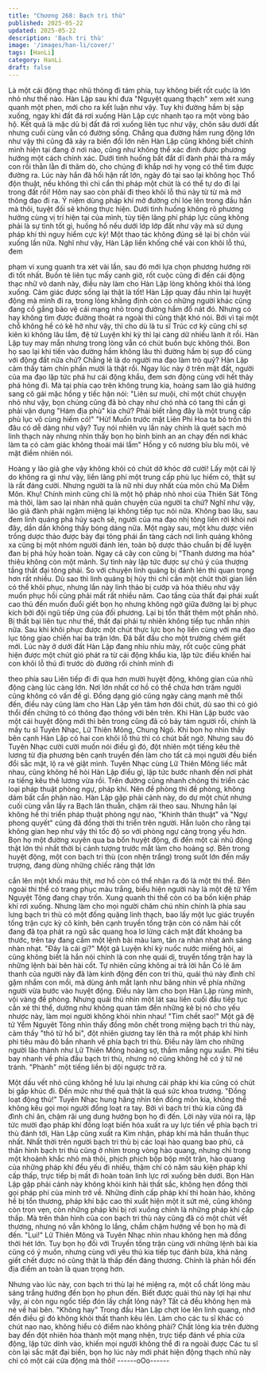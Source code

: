 ```yaml
---
title: "Chương 268: Bạch tri thù"
published: 2025-05-22
updated: 2025-05-22
description: 'Bạch tri thù'
image: '/images/han-li/cover/'
tags: [HanLi]
category: HanLi
draft: false
---
```


Là một cái động thạc nhũ thông đi tám phía, tuy không biết rốt
cuộc là lớn nhỏ như thế nào.
Hàn Lập sau khi đưa "Nguyệt quang thạch" xem xét xung quanh
một phen, mới cho ra kết luận như vậy.
Tuy khi đường hầm bị sập xuống, ngay khi đất đá rơi xuống Hàn
Lập cực nhanh tạo ra một vòng bảo hộ. Kết quả là mặc dù bị đất
đá rơi xuống liên tục như vậy, chôn sâu dưới đất nhưng cuối cùng
vẫn có đường sống.
Chẳng qua đường hầm rung động lớn như vậy thì cũng đã xảy ra
biến đổi lớn nên Hàn Lập cũng không biết chính mình hiện tại
đang ở nơi nào, cũng như không thể xác đinh được phương
hướng một cách chính xác. Dưới tình huống bất đắt dĩ đành phải
thả ra mấy con rối thằn lằn đi thăm dò, cho chúng đi khắp nơi hy
vọng có thể tìm được đường ra.
Lúc này hắn đã hối hận rất lớn, ngày đó tại sao lại không học Thổ
độn thuật, nếu không thì chỉ cẩn thi pháp một chút là có thể tự do
đi lại trong đất rồi! Hôm nay sao còn phải đi theo khôi lỗ thú này
từ từ mà mở thông đạo đi ra.
Ý niệm dùng pháp khí mở đường chỉ lóe lên trong đầu hắn mà
thôi, tuyệt đối sẽ không thực hiện.
Dưới tình huống không rõ phương hướng cùng vị trí hiện tại của
mình, tùy tiện lãng phí pháp lực cũng không phải là sự tình tốt gì,
huống hồ nếu dưới lớp lớp đất như vậy mà sử dụng pháp khí thì
nguy hiểm cực kỳ! Một thao tác không đúng sẽ lại bị chôn vùi
xuống lần nữa.
Nghĩ như vậy, Hàn Lập liền khống chế vài con khôi lỗ thú, đem

phạm vi xung quanh tra xét vài lần, sau đó mới lựa chọn phương
hướng rời đi tốt nhất. Buồn tẻ liên tục mấy canh giờ, rốt cuộc
cũng đi đến cái động thạc nhữ vô danh này, điều này làm cho Hàn
Lập lòng không khỏi thả lỏng xuống.
Cảm giác được sống lại thật là tốt!
Hàn Lập quay đầu nhìn lại huyệt động mà mình đi ra, trong lòng
khẳng định còn có những người khác cũng đang cố gắng bảo vệ
cái mạng nhỏ trong đường hầm đổ nát đó. Nhưng có hay không
tìm được đường thoát ra ngoài thì cũng thật khó nói.
Bởi vì tại một chỗ không hề có kẽ hở như vậy, thì cho dù là tu sĩ
Trúc cơ kỳ cũng chỉ sợ kiên kì không lâu lắm, đệ tử Luyện khí kỳ
thì lại càng dữ nhiều lành ít rồi.
Hàn Lập tuy may mắn nhưng trong lòng vẫn có chút buồn bực
không thôi.
Bon họ sao lại khi tiến vào đường hầm không lâu thì đường hầm
bị sụp đổ cùng với động đất nữa chứ? Chẳng lẻ là do người ma
đạo làm trò quỷ? Hàn Lập cảm thấy tám chín phần mười là thật
rồi.
Ngay lúc này ở trên mặt đất, người của ma đạo lập tức phá hư
cái động khẩu, đem sơn động cùng với hết thảy phá hỏng đi.
Mà tại phía cao trên không trung kia, hoàng sam lão giả hướng
sang cô gái mặc hồng y tiếc hận nói:
"Liên sư muội, chỉ một chút chuyện nhỏ như vậy, bọn chúng cũng
đã bỏ chạy như chó nhà có tang thì cần gì phải vận dụng "Hám
địa phù" kia chứ? Phải biết rằng đây là một trung cấp phù lục vô
cùng hiếm có!"
"Hừ! Muốn trước mặt Liên Phi Hoa ta bỏ trốn thì đâu có dễ dàng
như vậy? Tuy nói nhiên vụ lần này chính là quét sạch mỏ linh
thạch này nhưng nhìn thấy bọn họ bình bình an an chạy đến nơi
khác làm ta có cảm giác không thoải mái lắm" Hồng y cô nương
bĩu bĩu môi, vẻ mặt điềm nhiên nói.

Hoàng y lão giả ghe vậy không khỏi có chút dở khóc dở cười!
Lấy một cái lý do không ra gì như vậy, liền lãng phí một trung cấp
phù lục hiếm có, thật sự là rất đáng cười. Nhưng người ta là nữ
nhi duy nhất của môn chủ Ma Diễm Môn. Khụ! Chính mình cũng
chỉ là một hộ pháp nhỏ nhoi của Thiên Sát Tông mà thôi, làm sao
lại nhàn nhã quản chuyện của người ta chứ?
Nghĩ như vậy, lão giả đành phải ngậm miệng lại không tiếp tục nói
nữa.
Không bao lâu, sau đem linh quáng phá hủy sạch sẽ, người của
ma đạo nhị tông liền rời khỏi nơi đây, dần dần không thấy bóng
dáng nữa.
Một ngày sau, một khu dược viên trồng dược thảo được bảy đại
tông phái ẩn tàng cách nơi linh quáng không xa cũng bị một nhóm
người đánh lén, toàn bộ dược thảo chuẩn bị để luyện đan bị phá
hủy hoàn toàn. Ngay cả cây con cũng bị "Thanh dương ma hỏa"
thiêu không còn một mảnh.
Sự tình này lập tức được sự chú ý của thượng tầng thất đại tông
phái. So với chuyện linh quáng bị đánh lén thì quan trọng hơn rất
nhiều. Dù sao thì linh quáng bị hủy thì chỉ cần một chút thời gian
liền có thể khôi phục, nhưng lần này linh thảo bị cướp và hỏa
thiêu như vậy muốn phục hồi cũng phải mất rất nhiều năm.
Cao tầng của thất đại phái xuất cao thủ đến muốn đuổi giết bọn
họ nhưng không ngờ giữa đường lại bị phục kích bởi đội ngũ tiếp
ứng của đối phương. Lại bị tổn thất thêm một phần nhỏ.
Bị thất bại liên tục như thế, thất đại phái tự nhiên không tiếp tục
nhẫn nhịn nữa. Sau khi khôi phục được một chút thực lực bọn họ
liền cùng với ma đạo lục tông giao chiến hai ba trận lớn. Đã bắt
đầu cho một trường chém giết mới.
Lúc này ở dưới đất Hàn Lập đang nhíu nhíu mày, rốt cuộc cũng
phát hiện được một chút gió phát ra từ cái động khẩu kia, lập tức
điều khiển hai con khôi lỗ thú đi trước dò đường rối chính mình đi

theo phía sau
Liên tiếp đi đi qua hơn mười huyệt động, không gian của nhũ
động càng lúc càng lớn. Nơi lớn nhất cơ hồ có thể chứa hơn trăm
người cũng không có vấn đề gì. Đồng dạng gió cũng ngày càng
mạnh mẽ thổi đến, điều này cũng làm cho Hàn Lập yên tâm hơn
đôi chút, dù sao thì có gió thổi đến chứng tỏ có thông đạo thông
với bên trên.
Khi Hàn Lập bước vào một cái huyệt động mới thì bên trong cũng
đã có bảy tám người rồi, chính là mấy tu sĩ Tuyên Nhạc, Lữ Thiên
Mông, Chung Ngô.
Khi bọn họ nhìn thấy bên cạnh Hàn Lập có hai con khôi lỗ thú thì
có chút bất ngờ.
Nhưng sau đó Tuyên Nhạc cười cười muốn nói điều gì đó, đột
nhiên một tiếng kêu thê lương từ địa phương bên cạnh truyền
đến làm cho tất cả mọi người đều biến đổi sắc mặt, lộ ra vẻ giật
mình.
Tuyên Nhạc cùng Lữ Thiên Mông liếc mắt nhau, cũng không hề
hỏi Hàn Lập điều gì, lập tức bước nhanh đến nơi phát ra tiếng
kêu thê lương vừa rồi. Trên đường cũng nhanh chóng thi triển các
loại pháp thuật phòng ngự, pháp khí. Nên đề phòng thì đề phòng,
không dám bất cẩn phân nào.
Hàn Lập gặp phải cảnh này, do dự một chút nhưng cuối cùng vẫn
lấy ra Bạch lân thuẫn, chậm rãi theo sau. Nhưng hắn lại không hề
thi triển pháp thuật phòng ngự nào, "Khinh thân thuật" và "Ngự
phong quyết" cũng đã đồng thời thi triển trên người. Hắn luôn cho
rằng tại không gian hep như vậy thì tốc độ so với phòng ngự càng
trọng yếu hơn.
Bọn họ một đường xuyên qua ba bốn huyệt động, đi đến một cái
nhũ động thật lớn thì nhất thời bị cảnh tượng trước mắt làm cho
hoảng sợ.
Bên trong huyệt động, một con bạch tri thù (con nhện trắng) trong
suốt lớn đến mấy trượng, đang dùng những chiếc răng thật lớn

cắn lên một khối máu thịt, mơ hồ còn có thể nhận ra đó là một thi
thể. Bên ngoài thi thể có trang phục màu trắng, biểu hiện người
này là một đệ tử Yểm Nguyệt Tông đang chạy trốn. Xung quanh
thi thể còn có ba bốn kiện pháp khí rơi xuống.
Nhưng làm cho mọi người chăm chú nhìn chính là phía sau lưng
bạch tri thù có một đống quặng linh thạch, bao lấy một lục giác
truyền tống trận cực kỳ cô kính, bên cạnh truyền tống trận còn có
năm hài cốt đang đã tọa phát ra ngũ sắc quang hoa lơ lửng cách
mặt đất khoảng ba thước, trên tay đang cầm một lệnh bài màu
lam, tản ra nhàn nhạt ánh sáng nhàn nhạt.
"Đây là cái gì?"
Một gã Luyện khí kỳ nuốc nước miếng hỏi, ai cũng không biết là
hắn nói chính là con nhẹ quái dị, truyền tống trận hay là những
lệnh bài bên hài cốt. Tự nhiên cũng không ai trả lời hắn
Có lẽ âm thanh của người này đã làm kinh động đến con tri thù,
quái thú này đình chỉ gặm nhắm con mồi, mà dùng ánh mắt lạnh
như băng nhìn về phía những người vừa bước vào huyệt động.
Điều này làm cho bọn Hàn Lập rùng mình, vội vàng đề phòng.
Nhưng quái thú nhìn một lát sau liền cuối đầu tiếp tục cắn xé thi
thể, dường như không quan tâm đến những kẻ bị nó cho yếu
nhược này, làm mọi người không khỏi nhìn nhau!
"Tìm chết sao!"
Một gã đệ tử Yểm Nguyêt Tông nhìn thấy đồng môn chết trong
miệng bạch tri thù này, cảm thấy "thỏ tử hồ bi", đột nhiên giương
tay lên thả ra một pháp khí hình phi tiêu màu đỏ bắn nhanh về
phía bạch tri thù.
Điều này làm cho những người lão thành như Lữ Thiên Mông
hoảng sợ, thầm mắng ngu xuẩn.
Phi tiêu bay nhanh về phía đầu bạch tri thù, nhưng nó cũng không
hề có ý tứ né tránh. "Phành" một tiếng liền bị dội ngược trở ra.

Một dấu vết nhỏ cũng không hề lưu lại nhưng cái pháp khi kia
cũng có chút bị gấp khúc đi. Đến mức như thế quả thật là quá sức
khoa trương.
"Đồng loạt động thủ!"
Tuyên Nhạc hung hăng nhìn tên đồng môn kia, không thể không
kêu gọi mọi người đồng loạt ra tay. Bởi vì bạch tri thù kia cũng đã
đình chỉ ăn, chậm rãi ung dung hướng bọn họ đi đến.
Lời này vừa nói ra, lập tức mười đạo pháp khí đồng loạt biến hóa
xuất ra uy lực tiến về phía bạch tri thù đánh tới, Hàn Lập cũng
xuất ra Kim nhận, pháp khí mà hắn thuần thục nhất.
Nhất thời trên người bạch tri thù bị các loại hào quang bao phủ,
cả thân hình bạch tri thù cũng ở nhìm trong vòng hào quang,
nhưng chỉ trong một khoảnh khắc nhỏ mà thôi, phịch phịch bộp
bộp một trận, hào quang của những pháp khí đều yếu đi nhiều,
thậm chí có năm sáu kiện pháp khí cấp thấp, trực tiếp bị mất đi
hoàn toàn linh lực rơi xuống bên dưới.
Bọn Hàn Lập gặp phải cảnh này không khỏi kinh hãi thất sắc,
không hẹn đồng thời gọi pháp phí của mình trở về.
Những đỉnh cấp pháp khí thì hoàn hảo, không hề bị tổn thương,
pháp khí bậc cao thì xuất hiện một ít sứt mẻ, cũng không còn trọn
vẹn, còn những pháp khí bị rơi xuống chính là những pháp khí
cấp thấp. Mà trên thân hình của con bạch tri thù này cũng đã có
một chút vết thương, nhưng nó vẫn không lo lắng, chầm chậm
hướng về bọn họ mà đi đến.
"Lui!"
Lữ Thiên Mông và Tuyên Nhạc nhìn nhau không hẹn mà đồng
thời hét lớn.
Tuy bọn họ đối với Truyền tống trận cùng với những lệnh bài kia
cũng có ý muốn, nhưng cùng với yêu thú kia tiếp tục đánh bừa,
khả năng giết chết được nó cũng thật là thấp đến đáng thương.
Chính là phản hồi đến địa điểm an toàn là quan trọng hơn.

Nhưng vào lúc này, con bạch tri thù lại hé miệng ra, một cổ chất
lỏng màu sáng trắng hướng đến bọn họ phun đến.
Biết được quái thú này lợi hại như vậy, ai còn ngu ngốc tiếp đón
lấy chất lỏng này? Tất cả đều không hẹn mà né về hai bên.
"Không hay" Trong đầu Hàn Lập chợt lóe lên linh quang, nhớ đến
điều gì đó không khỏi thất thanh kêu lên.
Làm cho các tu sĩ khác có chút nao nao, không hiểu có điểm nào
không phải?
Chất lỏng kia trên đường bay đến đột nhiên hóa thành một mạng
nhện, trực tiếp đánh về phía cửa động, lập tức dính vào, khiến
mọi người không thể đi ra ngoài được
Các tu sĩ còn lại sắc mặt đại biến, bọn họ lúc này mới phát hiện
động thạch nhũ này chỉ có một cái cửa động mà thôi!
------oOo------
